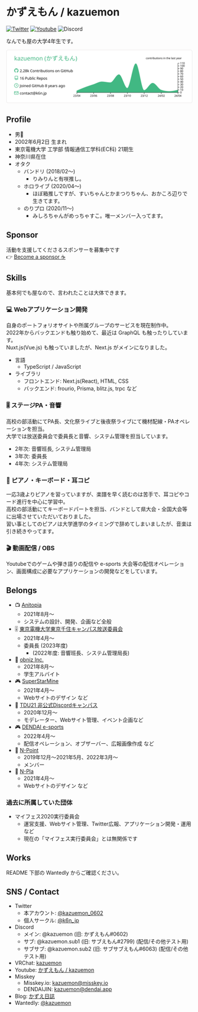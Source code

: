 # かずえもん / kazuemon

[![Twitter](https://img.shields.io/badge/TWITTER-@kazuemon__0602-1DA1F2.svg?logo=twitter&style=for-the-badge)](https://twitter.com/kazuemon_0602)
[![Youtube](https://img.shields.io/badge/Youtube-%E3%81%8B%E3%81%9A%E3%81%88%E3%82%82%E3%82%93%20/%20Kazuemon-FF0000.svg?logo=youtube&style=for-the-badge)](https://youtube.com/c/kazuemon)
![Discord](https://img.shields.io/badge/Discord-kazuemon-7289DA.svg?logo=discord&style=for-the-badge)

なんでも屋の大学4年生です。

[![](https://raw.githubusercontent.com/kazuemon/kazuemon/master/profile-summary-card-output/vue/0-profile-details.svg)](https://github.com/vn7n24fzkq/github-profile-summary-cards)

## Profile

- 男👨
- 2002年6月2日 生まれ
- 東京電機大学 工学部 情報通信工学科(EC科) 21期生
- 神奈川県在住
- オタク
  - バンドリ (2018/02～)
    - りみりんと有咲推し。
  - ホロライブ (2020/04～)
    - ほぼ箱推しですが、すいちゃんとかまつりちゃん、おかころ辺りで生きてます。
  - のりプロ (2020/11～)
    - みしろちゃんがめっちゃすこ。唯一メンバー入ってます。

## Sponsor

活動を支援してくださるスポンサーを募集中です  
:point_right: [Become a sponsor :coffee:](https://github.com/sponsors/kazuemon)

## Skills

基本何でも屋なので、言われたことは大体できます。

### :computer: Webアプリケーション開発
自身のポートフォリオサイトや所属グループのサービスを現在制作中。  
2022年からバックエンドも触り始めて、最近は GraphQL も触ったりしています。  
Nuxt.js(Vue.js) も触っていましたが、Next.js がメインになりました。

- 言語
  - TypeScript / JavaScript
- ライブラリ
  - フロントエンド: Next.js(React), HTML, CSS
  - バックエンド: frourio, Prisma, blitz.js, trpc など

### :level_slider: ステージPA・音響
高校の部活動にてPA長、文化祭ライブと後夜祭ライブにて機材配線・PAオペレーションを担当。  
大学では放送委員会で委員長と音響、システム管理を担当しています。  

- 2年次: 音響班長, システム管理局
- 3年次: 委員長
- 4年次: システム管理局

### :musical_score: ピアノ・キーボード・耳コピ
一応3歳よりピアノを習っていますが、楽譜を早く読むのは苦手で、耳コピやコード進行を中心に学習中。  
高校の部活動にてキーボードパートを担当、バンドとして県大会・全国大会等に出場させていただいておりました。  
習い事としてのピアノは大学進学のタイミングで辞めてしまいましたが、音楽は引き続きやってます。

### :clapper: 動画配信 / OBS
Youtubeでのゲームや弾き語りの配信や e-sports 大会等の配信オペレーション、画面構成に必要なアプリケーションの開発などをしています。

## Belongs

- :tv: [Anitopia](https://twitter.com/anitopia_me)
  - 2021年8月～
  - システムの設計、開発、企画など全般
- :level_slider: [東京電機大学東京千住キャンパス放送委員会](https://tbc1010.com/)
  - 2021年4月～
  - 委員長 (2023年度)
    - (2022年度: 音響班長、システム管理局長)
- :office: [obniz Inc.](https://obniz.com/)
  - 2021年8月～
  - 学生アルバイト
- :video_game: [SuperStarMine](https://superstarmine.com)
  - 2021年4月～
  - Webサイトのデザイン など
- :speech_balloon: [TDU21 非公式Discordキャンパス](https://tdu21-discord.org/)
  - 2020年12月～
  - モデレーター、Webサイト管理、イベント企画など
- :video_game: [DENDAI e-sports](https://twitter.com/DENDAI_esports)
  - 2022年4月～
  - 配信オペレーション、オブザーバー、広報画像作成 など
- :sushi: [N-Point](https://twitter.com/npjpnet)
  - 2019年12月～2021年5月、2022年3月～
  - メンバー
- :tada: [N-Pla](https://twitter.com/npla_jp)
  - 2021年4月～
  - Webサイトのデザイン など

### 過去に所属していた団体

- マイフェス2020実行委員会
  - 運営支援、Webサイト管理、Twitter広報、アプリケーション開発・運用 など
  - 現在の「マイフェス実行委員会」とは無関係です

## Works

README 下部の Wantedly からご確認ください。

## SNS / Contact

- Twitter
  - 本アカウント: [@kazuemon_0602](https://twitter.com/kazuemon_0602)
  - 個人サークル: [@k6n_jp](https://twitter.com/k6n_jp)
- Discord
  - メイン: @kazuemon (旧: かずえもん#0602)
  - サブ: @kazuemon.sub1 (旧: サブえもん#2799) (配信/その他テスト用)
  - サブサブ: @kazuemon.sub2 (旧: サブサブえもん#6063) (配信/その他テスト用)
- VRChat: [kazuemon](https://vrchat.com/home/user/usr_be39f633-be50-4216-9e9d-349a280f3214)
- Youtube: [かずえもん / kazuemon](https://youtube.com/c/kazuemon)
- Misskey
  - Misskey.io: [kazuemon@misskey.io](https://misskey.io/@kazuemon)
  - DENDAIJIN: [kazuemon@dendai.app](https://dendai.app/@kazuemon)
- Blog: [かずえ日誌](https://kazuemon.hatenablog.jp)
- Wantedly: [@kazuemon](https://www.wantedly.com/id/kazuemon)
